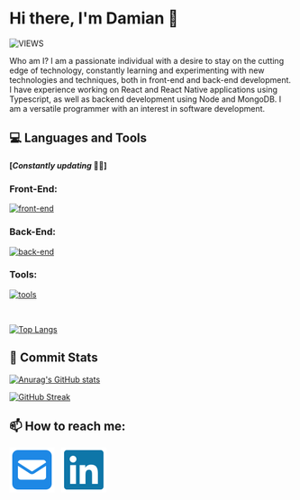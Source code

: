 # Hi there, I'm Damian 👋

![VIEWS](https://komarev.com/ghpvc/?username=damianamalraj&color=blue&style=for-the-badge&label=PROFILE+VIEWS)

Who am I? I am a passionate individual with a desire to stay on the cutting edge of technology, constantly learning and experimenting with new technologies and techniques, both in front-end and back-end development. I have experience working on React and React Native applications using Typescript, as well as backend development using Node and MongoDB. I am a versatile programmer with an interest in software development.

## 💻 **Languages and Tools**

#### [_Constantly updating_ 👨‍💻]

### **Front-End:**

[![front-end](https://skillicons.dev/icons?i=html,css,sass,tailwind,bootstrap,js,ts,vue,react,redux,next&perline=10)](https://github.com/damianamalraj)

### **Back-End:**

[![back-end](https://skillicons.dev/icons?i=nodejs,python,express,fastapi,firebase,mongodb,postgresql,nestjs,graphql,git,jest,docker,githubactions,sentry,azure,bash&perline=10)](https://github.com/damianamalraj)

### **Tools:**

[![tools](https://skillicons.dev/icons?i=vscode,postman,figma&perline=10)](https://github.com/damianamalraj)

<br/>

[![Top Langs](https://github-readme-stats.vercel.app/api/top-langs/?username=damianamalraj&hide_border=true&layout=compact&card_width=495)](https://github.com/damianamalraj)

## 🚧 **Commit Stats**

[![Anurag's GitHub stats](https://github-readme-stats.vercel.app/api?username=damianamalraj&show_icons=true&hide_border=true&card_width=495)](https://github.com/damianamalraj)

[![GitHub Streak](https://github-readme-streak-stats.herokuapp.com?user=damianamalraj&hide_border=true)](https://github.com/damianamalraj)

## 📫 **How to reach me:**

[![website](./img/square-envelope-solid.svg)](mailto:damian.amalraj@hotmail.com)
&nbsp;
[![website](./img/linkedin-brands.svg)](https://www.linkedin.com/in/damianamalraj/)

<!-- &nbsp;
[![website](./img/twitter-brands.svg)](https://twitter.com/daniel_amalraj) -->

<!--
&nbsp;
[![website](./img/globe-solid-dark.svg)](https://.netlify.app#gh-light-mode-only)
[![website](./img/globe-solid.svg)](https://.netlify.app#gh-dark-mode-only)
-->

<!--
**damianamalraj/damianamalraj** is a ✨ _special_ ✨ repository because its `README.md` (this file) appears on your GitHub profile.

Here are some ideas to get you started:

- 🔭 I’m currently working on ...
- 🌱 I’m currently learning ...
- 👯 I’m looking to collaborate on ...
- 🤔 I’m looking for help with ...
- 💬 Ask me about ...
- 😄 Pronouns: ...
- ⚡ Fun fact: ...
-->
